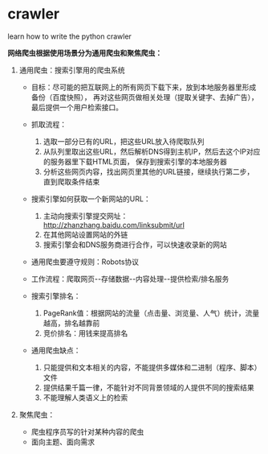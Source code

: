 # crawler
learn how to write the python crawler


**网络爬虫根据使用场景分为通用爬虫和聚焦爬虫：**

1. 通用爬虫：搜索引擎用的爬虫系统

    - 目标：尽可能的把互联网上的所有网页下载下来，放到本地服务器里形成备份（百度快照），
        再对这些网页做相关处理（提取关键字、去掉广告），最后提供一个用户检索接口。
        
    - 抓取流程：
        1. 选取一部分已有的URL，把这些URL放入待爬取队列
        2. 从队列里取出这些URL，然后解析DNS得到主机IP，然后去这个IP对应的服务器里下载HTML页面，
            保存到搜索引擎的本地服务器
        3. 分析这些网页内容，找出网页里其他的URL链接，继续执行第二步，直到爬取条件结束
    
    - 搜索引擎如何获取一个新网站的URL：
        1. 主动向搜索引擎提交网址：http://zhanzhang.baidu.com/linksubmit/url
        2. 在其他网站设置网站的外链
        3. 搜索引擎会和DNS服务商进行合作，可以快速收录新的网站
        
    - 通用爬虫要遵守规则：Robots协议
    
    - 工作流程：爬取网页--存储数据--内容处理--提供检索/排名服务
    
    - 搜索引擎排名：
        1. PageRank值：根据网站的流量（点击量、浏览量、人气）统计，流量越高，排名越靠前
        2. 竞价排名：用钱来提高排名
        
    - 通用爬虫缺点：
        1. 只能提供和文本相关的内容，不能提供多媒体和二进制（程序、脚本）文件
        2. 提供结果千篇一律，不能针对不同背景领域的人提供不同的搜索结果
        3. 不能理解人类语义上的检索
        
2. 聚焦爬虫：
    - 爬虫程序员写的针对某种内容的爬虫
    - 面向主题、面向需求
